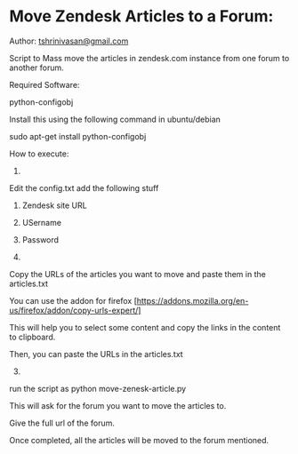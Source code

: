 Move Zendesk Articles to a Forum:
================================


Author: tshrinivasan@gmail.com


Script to Mass move the articles in zendesk.com instance
from one forum to another forum.



Required Software:

python-configobj

Install this using the following command in ubuntu/debian

sudo apt-get install python-configobj




How to execute:


1.
Edit the config.txt
add the following stuff

1. Zendesk site URL
2. USername
3. Password

2.
Copy the URLs of the articles you want to move and
paste them in the articles.txt

You can use the addon for firefox 
[https://addons.mozilla.org/en-us/firefox/addon/copy-urls-expert/]

This will help you to select some content and copy the links in the content to clipboard.

Then, you can paste the URLs in the articles.txt

3.
run the script as
python move-zenesk-article.py

This will ask for the forum you want to move the articles to.

Give the full url of the forum.

Once completed, all the articles will be moved to the forum mentioned.
